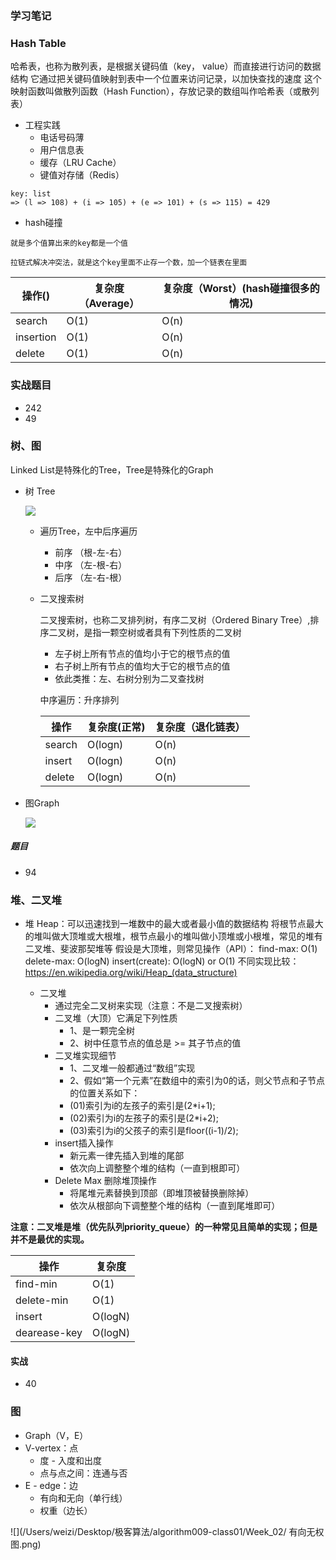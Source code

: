 ### 学习笔记
### Hash Table
哈希表，也称为散列表，是根据关键码值（key， value）而直接进行访问的数据结构
它通过把关键码值映射到表中一个位置来访问记录，以加快查找的速度
这个映射函数叫做散列函数（Hash Function），存放记录的数组叫作哈希表（或散列表）
- 工程实践
    - 电话号码薄
    - 用户信息表
    - 缓存（LRU Cache）
    - 键值对存储（Redis）

```
key: list
=> (l => 108) + (i => 105) + (e => 101) + (s => 115) = 429
```
- hash碰撞
```
就是多个值算出来的key都是一个值
```
    拉链式解决冲突法，就是这个key里面不止存一个数，加一个链表在里面

| 操作()    | 复杂度（Average） | 复杂度（Worst）(hash碰撞很多的情况) |
| --------- | ----------------- | ----------------------------------- |
| search    | O(1)              | O(n)                                |
| insertion | O(1)              | O(n)                                |
| delete    | O(1)              | O(n)                                |

### 实战题目
- 242
- 49

### 树、图

Linked List是特殊化的Tree，Tree是特殊化的Graph

- 树 Tree

    ![](/Users/weizi/Desktop/极客算法/algorithm009-class01/Week_02/tree.png)

    - 遍历Tree，左中后序遍历
        - 前序 （根-左-右）
        - 中序 （左-根-右）
        - 后序 （左-右-根）

    - 二叉搜索树

        二叉搜索树，也称二叉排列树，有序二叉树（Ordered Binary Tree）,排序二叉树，是指一颗空树或者具有下列性质的二叉树

        - 左子树上所有节点的值均小于它的根节点的值
        - 右子树上所有节点的值均大于它的根节点的值
        - 依此类推：左、右树分别为二叉查找树

        中序遍历：升序排列

        | 操作   | 复杂度(正常) | 复杂度（退化链表） |
        | ------ | ------------ | ------------------ |
        | search | O(logn)      | O(n)               |
        | insert | O(logn)      | O(n)               |
        | delete | O(logn)      | O(n)               |

        

- 图Graph

  ![](/Users/weizi/Desktop/极客算法/algorithm009-class01/Week_02/图.png)


##### 题目
- 94

### 堆、二叉堆
- 堆
    Heap：可以迅速找到一堆数中的最大或者最小值的数据结构
    将根节点最大的堆叫做大顶堆或大根堆，根节点最小的堆叫做小顶堆或小根堆，常见的堆有二叉堆、斐波那契堆等
    假设是大顶堆，则常见操作（API）：
    find-max:       O(1)
    delete-max:     O(logN)
    insert(create): O(logN) or O(1)
    不同实现比较：https://en.wikipedia.org/wiki/Heap_(data_structure)

    - 二叉堆
        - 通过完全二叉树来实现（注意：不是二叉搜索树）
        - 二叉堆（大顶）它满足下列性质
            - 1、是一颗完全树
            - 2、树中任意节点的值总是 >= 其子节点的值
        - 二叉堆实现细节
            - 1、二叉堆一般都通过“数组”实现
            - 2、假如“第一个元素”在数组中的索引为0的话，则父节点和子节点的位置关系如下：
            - (01)索引为i的左孩子的索引是(2*i+1);
            - (02)索引为i的左孩子的索引是(2*i+2);
            - (03)索引为i的父孩子的索引是floor((i-1)/2);
        - insert插入操作
            - 新元素一律先插入到堆的尾部
            - 依次向上调整整个堆的结构（一直到根即可）
        - Delete Max 删除堆顶操作
            - 将尾堆元素替换到顶部（即堆顶被替换删除掉）
            - 依次从根部向下调整整个堆的结构（一直到尾堆即可）

**注意：二叉堆是堆（优先队列priority_queue）的一种常见且简单的实现；但是并不是最优的实现。**

| 操作         | 复杂度  |
| ------------ | ------- |
| find-min     | O(1)    |
| delete-min   | O(1)    |
| insert       | O(logN) |
| dearease-key | O(logN) |

#### 实战
- 40


### 图
- Graph（V，E）
- V-vertex：点
    - 度 - 入度和出度
    - 点与点之间：连通与否
- E - edge：边
    - 有向和无向（单行线）
    - 权重（边长）

![](/Users/weizi/Desktop/极客算法/algorithm009-class01/Week_02/ 有向无权图.png)